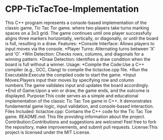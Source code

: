 # CPP-TicTacToe-Implementation
This C++ program represents a console-based implementation of the classic game, Tic Tac Tor game.
where two players take turns marking spaces on a 3x3 grid. The game continues until one player successfully aligns three markers horizontally, vertically, or diagonally, or until the board is full, resulting in a draw.
Features:                     *Console Interface: Allows players to input moves via the console.   *Player Turns: Alternating turns between 'X' and 'O'.               *Win Detection: Checks rows, columns, and diagonals for a winning pattern.                         *Draw Detection: Identifies a draw condition when the board is full without a winner.
Usage:                         *Compile the Code:Use a C++ compiler (e.g., GCC, Clang) to compile the tictactoe.cpp file.                *Run the Executable:Execute the compiled code to start the game.    *Input Moves:Players input their moves by specifying row and column numbers.The game validates input and updates the board accordingly.    *End of Game:Upon a win or draw, the game ends, and the outcome is displayed.
Purpose:This code serves as a simple and educational implementation of the classic Tic Tac Toe game in C++. It demonstrates fundamental game logic, input validation, and console-based interaction.
Files Included:         tictactoe.cpp: Contains the C++ code for the Tic Tac Toe game.    README.md: This file providing information about the project.
Contribution:Contributions and suggestions are welcome! Feel free to fork the repository, make improvements, and submit pull requests.
License:This project is licensed under the MIT License.
